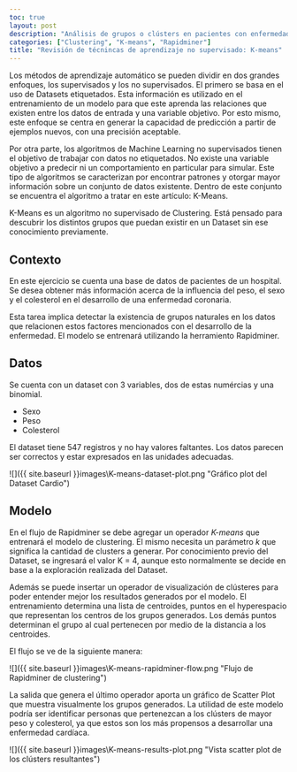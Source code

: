 ```yaml
---
toc: true
layout: post
description: "Análisis de grupos o clústers en pacientes con enfermedad coronaria"
categories: ["Clustering", "K-means", "Rapidminer"]
title: "Revisión de técnincas de aprendizaje no supervisado: K-means"
---
```


Los métodos de aprendizaje automático se pueden dividir en dos grandes enfoques, los supervisados y los no supervisados. El primero se basa en el uso de Datasets etiquetados. Esta información es utilizado en el entrenamiento de un modelo para que este aprenda las relaciones que existen entre los datos de entrada y una variable objetivo. Por esto mismo, este enfoque se centra en generar la capacidad de predicción a partir de ejemplos nuevos, con una precisión aceptable.

Por otra parte, los algoritmos de Machine Learning no supervisados tienen el objetivo de trabajar con datos no etiquetados. No existe una variable objetivo a predecir ni un comportamiento en particular para simular. Este tipo de algoritmos se caracterizan por encontrar patrones y otorgar mayor información sobre un conjunto de datos existente. Dentro de este conjunto se encuentra el algoritmo a tratar en este artículo: K-Means.

K-Means es un algoritmo no supervisado de Clustering. Está pensado para descubrir los distintos grupos que puedan existir en un Dataset sin ese conocimiento previamente. 

## Contexto

En este ejercicio se cuenta una base de datos de pacientes de un hospital. Se desea obtener más información acerca de la influencia del peso, el sexo y el colesterol en el desarrollo de una enfermedad coronaria.

Esta tarea implica detectar la existencia de grupos naturales en los datos que relacionen estos factores mencionados con el desarrollo de la enfermedad. El modelo se entrenará utilizando la herramiento Rapidminer.

## Datos

Se cuenta con un dataset con 3 variables, dos de estas numércias y una binomial.

- Sexo
- Peso
- Colesterol

El dataset tiene 547 registros y no hay valores faltantes. Los datos parecen ser correctos y estar expresados en las unidades adecuadas.

![]({{ site.baseurl }}images\K-means-dataset-plot.png "Gráfico plot del Dataset Cardio")

## Modelo

En el flujo de Rapidminer se debe agregar un operador _K-means_ que entrenará el modelo de clustering. El mismo necesita un parámetro _k_ que significa la cantidad de clusters a generar. Por conocimiento previo del Dataset, se ingresará el valor K = 4, aunque esto normalmente se decide en base a la exploración realizada del Dataset.

Además se puede insertar un operador de visualización de clústeres para poder entender mejor los resultados generados por el modelo. El entrenamiento determina una lista de centroides, puntos en el hyperespacio que representan los centros de los grupos generados. Los demás puntos determinan el grupo al cual pertenecen por medio de la distancia a los centroides.

El flujo se ve de la siguiente manera:

![]({{ site.baseurl }}images\K-means-rapidminer-flow.png "Flujo de Rapidminer de clustering")

La salida que genera el último operador aporta un gráfico de Scatter Plot que muestra visualmente los grupos generados. La utilidad de este modelo podría ser identificar personas que pertenezcan a los clústers de mayor peso y colesterol, ya que estos son los más propensos a desarrollar una enfermedad cardíaca.

![]({{ site.baseurl }}images\K-means-results-plot.png "Vista scatter plot de los clústers resultantes")
